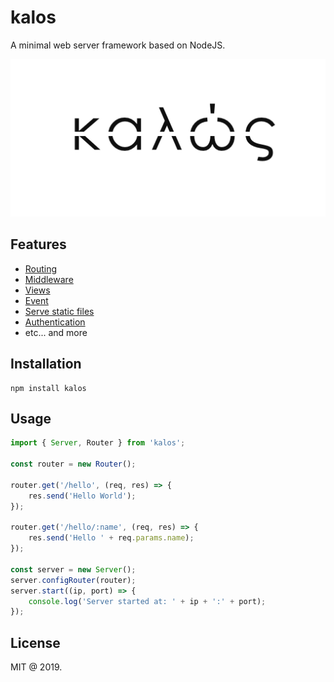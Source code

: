 # kalos

A minimal web server framework based on NodeJS.

![Kalos Framework](kalos_logo.png)

## Features 

- [Routing](docs/routing.md)
- [Middleware](docs/middleware.md)
- [Views](docs/view.md)
- [Event](docs/event_emitter.md)
- [Serve static files](docs/staticserving.md)
- [Authentication](docs/authentication.md)
- etc... and more


## Installation

```
npm install kalos
```

## Usage

```js
import { Server, Router } from 'kalos';

const router = new Router();

router.get('/hello', (req, res) => {
    res.send('Hello World');
});

router.get('/hello/:name', (req, res) => {
    res.send('Hello ' + req.params.name);
});

const server = new Server();
server.configRouter(router);
server.start((ip, port) => {
    console.log('Server started at: ' + ip + ':' + port);
});
```

## License

MIT @ 2019.
